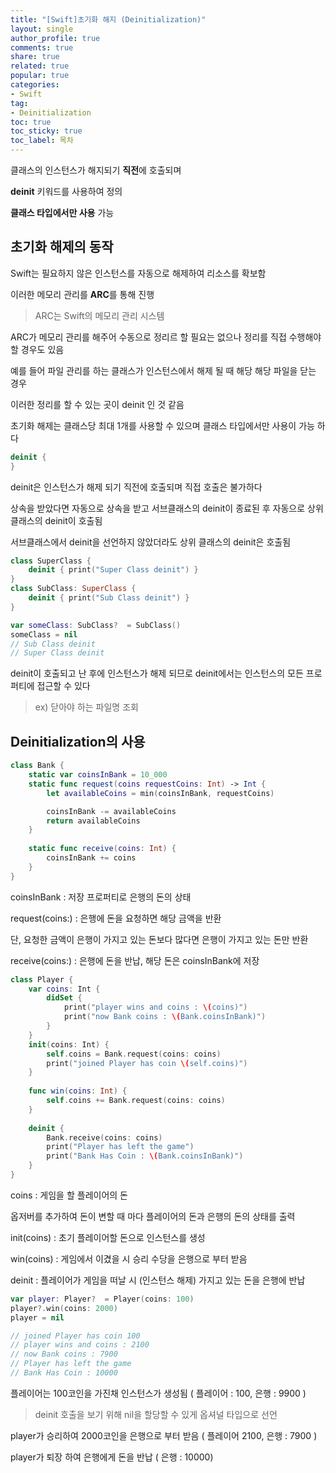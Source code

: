 ```yaml
---
title: "[Swift]초기화 해지 (Deinitialization)"
layout: single
author_profile: true
comments: true
share: true
related: true
popular: true
categories:
- Swift
tag:
- Deinitialization
toc: true
toc_sticky: true
toc_label: 목차
--- 
```


클래스의 인스턴스가 해지되기 **직전**에 호출되며

**deinit** 키워드를 사용하여 정의

**클래스 타입에서만 사용** 가능

## 초기화 해제의 동작

Swift는 필요하지 않은 인스턴스를 자동으로 해제하여 리소스를 확보함

이러한 메모리 관리를 **ARC**를 통해 진행

> ARC는 Swift의 메모리 관리 시스템

ARC가 메모리 관리를 해주어 수동으로 정리르 할 필요는 없으나 정리를 직접 수행해야 할 경우도 있음

예를 들어 파일 관리를 하는 클래스가 인스턴스에서 해제 될 때 해당 해당 파일을 닫는 경우

이러한 정리를 할 수 있는 곳이 deinit 인 것 같음

초기화 해제는 클래스당 최대 1개를 사용할 수 있으며 클래스 타입에서만 사용이 가능 하다

```swift
deinit {
}
```

deinit은 인스턴스가 해제 되기 직전에 호출되며 직접 호출은 불가하다

상속을 받았다면 자동으로 상속을 받고 서브클래스의 deinit이 종료된 후 자동으로 상위 클래스의 deinit이 호출됨

서브클래스에서 deinit을 선언하지 않았더라도 상위 클래스의 deinit은 호출됨

```swift
class SuperClass {
    deinit { print("Super Class deinit") }
}
class SubClass: SuperClass { 
    deinit { print("Sub Class deinit") }
}

var someClass: SubClass?  = SubClass()
someClass = nil
// Sub Class deinit
// Super Class deinit
```

deinit이 호출되고 난 후에 인스턴스가 해제 되므로 deinit에서는 인스턴스의 모든 프로퍼티에 접근할 수 있다

> ex) 닫아야 하는 파일명 조회

## Deinitialization의 사용

```swift
class Bank {
    static var coinsInBank = 10_000
    static func request(coins requestCoins: Int) -> Int {
        let availableCoins = min(coinsInBank, requestCoins)

        coinsInBank -= availableCoins
        return availableCoins
    }
    
    static func receive(coins: Int) {
        coinsInBank += coins
    }
}
```

coinsInBank : 저장 프로퍼티로 은행의 돈의 상태

request(coins:) : 은행에 돈을 요청하면 해당 금액을 반환

단, 요청한 금액이 은행이 가지고 있는 돈보다 많다면 은행이 가지고 있는 돈만 반환

receive(coins:) : 은행에 돈을 반납, 해당 돈은 coinsInBank에 저장

```swift
class Player {
    var coins: Int {
        didSet {
            print("player wins and coins : \(coins)")
            print("now Bank coins : \(Bank.coinsInBank)")
        }
    }
    init(coins: Int) {
        self.coins = Bank.request(coins: coins)
        print("joined Player has coin \(self.coins)")
    }
    
    func win(coins: Int) {
        self.coins += Bank.request(coins: coins)
    }
    
    deinit {
        Bank.receive(coins: coins)
        print("Player has left the game")
        print("Bank Has Coin : \(Bank.coinsInBank)")
    }    
}
```

coins : 게임을 할 플레이어의 돈

옵저버를 추가하여 돈이 변할 때 마다 플레이어의 돈과 은행의 돈의 상태를 출력

init(coins) : 초기 플레이어할 돈으로 인스턴스를 생성

win(coins) : 게임에서 이겼을 시 승리 수당을 은행으로 부터 받음

deinit : 플레이어가 게임을 떠날 시 (인스턴스 해제) 가지고 있는 돈을 은행에 반납

```swift
var player: Player?  = Player(coins: 100)
player?.win(coins: 2000)
player = nil

// joined Player has coin 100
// player wins and coins : 2100
// now Bank coins : 7900
// Player has left the game
// Bank Has Coin : 10000
```

플레이어는 100코인을 가진채 인스턴스가 생성됨 ( 플레이어 : 100, 은행 : 9900 )

> deinit 호출을 보기 위해 nil을 할당할 수 있게 옵셔널 타입으로 선언

player가 승리하여 2000코인을 은행으로 부터 받음 ( 플레이어 2100, 은행 : 7900 )

player가 퇴장 하여 은행에게 돈을 반납 ( 은행 : 10000)
